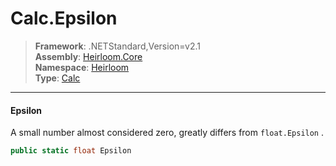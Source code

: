 # Calc.Epsilon

> **Framework**: .NETStandard,Version=v2.1  
> **Assembly**: [Heirloom.Core][0]  
> **Namespace**: [Heirloom][0]  
> **Type**: [Calc][1]  

--------------------------------------------------------------------------------

#### Epsilon

A small number almost considered zero, greatly differs from `float.Epsilon` .

```cs
public static float Epsilon
```

[0]: ../Heirloom.Core.md
[1]: Heirloom.Calc.md
